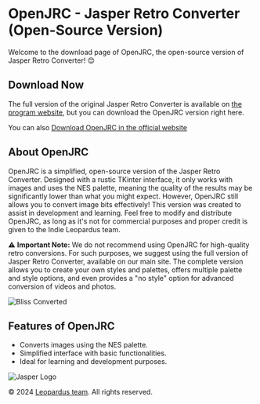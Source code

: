 # OpenJRC - Jasper Retro Converter (Open-Source Version)

Welcome to the download page of OpenJRC, the open-source version of Jasper Retro Converter! 😊

## Download Now
The full version of the original Jasper Retro Converter is available on [the program website](https://jasper.rf.gd/), but you can download the OpenJRC version right here. 

You can also [Download OpenJRC in the official website](https://jasper.leopardusteam.com/openjrc)

## About OpenJRC

OpenJRC is a simplified, open-source version of the Jasper Retro Converter. Designed with a rustic TKinter interface, it only works with images and uses the NES palette, meaning the quality of the results may be significantly lower than what you might expect. However, OpenJRC still allows you to convert image bits effectively!
This version was created to assist in development and learning. Feel free to modify and distribute OpenJRC, as long as it's not for commercial purposes and proper credit is given to the Indie Leopardus team.

⚠️ **Important Note:** We do not recommend using OpenJRC for high-quality retro conversions. For such purposes, we suggest using the full version of Jasper Retro Converter, available on our main site. The complete version allows you to create your own styles and palettes, offers multiple palette and style options, and even provides a "no style" option for advanced conversion of videos and photos.

![Bliss Converted](https://jasper.leopardusteam.com/bliss-converted.jpg)

## Features of OpenJRC

- Converts images using the NES palette.
- Simplified interface with basic functionalities.
- Ideal for learning and development purposes.

![Jasper Logo](https://jasper.leopardusteam.com/images/jasper.png)

© 2024 [Leopardus team](https://leopardusteam.com). All rights reserved.
